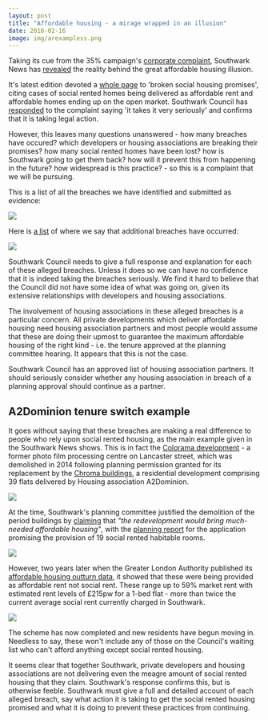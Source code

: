 ```yaml
---
layout: post
title: "Affordable housing - a mirage wrapped in an illusion"
date: 2016-02-16
image: img/arexampless.png
---
```


Taking its cue from the 35% campaign's [corporate complaint](http://crappistmartin.github.io/images/Corporate_Complaint_15_Dec_2015Final.pdf), Southwark News has [revealed](http://www.southwarknews.co.uk/news/southwark-council-takes-legal-advice-over-social-housing-promises/) the reality behind the great affordable housing illusion.

It's latest edition devoted a [whole page](http://crappistmartin.github.io/images/SN_affordablerent.pdf) to 'broken social housing promises', citing cases of social rented homes being delivered as affordable rent and affordable homes ending up on the open market. Southwark Council has [responded](http://crappistmartin.github.io/images/AHcomplaint_response.pdf) to the complaint saying 'it takes it very seriously' and confirms that it is taking legal action. 

However, this leaves many questions unanswered - how many breaches have occured? which developers or housing associations are breaking their promises? how many social rented homes have been lost? how is Southwark going to get them back? how will it prevent this from happening in the future? how widespread is this practice? - so this is a complaint that we will be pursuing. 

This is a list of all the breaches we have identified and submitted as evidence:

![](http://crappistmartin.github.io/images/breachlist1.png)

Here is [a list](http://crappistmartin.github.io/images/section106_tenure_breaches.pdf) of where we say that additional breaches have occurred:

![](http://crappistmartin.github.io/images/breachlist2.png)

Southwark Council needs to give a full response and explanation for each of these alleged breaches. Unless it does so we can have no confidence that it is indeed taking the breaches seriously. We find it hard to believe that the Council did not have some idea of what was going on, given its extensive relationships with developers and housing associations. 

The involvement of housing associations in these alleged breaches is a particular concern. All private developments which deliver affordable housing need housing association partners and most people would assume that these are doing their upmost to guarantee the maximum affordable housing of the right kind - i.e. the tenure approved at the planning committee hearing. It appears that this is not the case.

Southwark Council has an approved list of housing association partners. It should seriously consider whether any housing association in breach of a planning approval should continue as a partner.

## A2Dominion tenure switch example
It goes without saying that these breaches are making a real difference to people who rely upon social rented housing, as the main example given in the Southwark News shows. This is in fact the [Colorama development](/colorama/) - a former photo film processing centre on Lancaster street, which was demolished in 2014 following planning permission granted for its replacement by the [Chroma buildings](http://www.fabrica.co.uk/The-Chroma-Buildings), a residential development comprising 39 flats delivered by Housing association A2Dominion.

![](http://crappistmartin.github.io/images/colorama_chroma.jpg)

At the time, Southwark's planning committee justified the demolition of the period buildings by [claiming](http://www.london-se1.co.uk/news/view/6437) that _"the redevelopment would bring much-needed affordable housing"_, with the [planning report](http://planbuild.southwark.gov.uk/documents/?GetDocument=%7b%7b%7b!Zz6kQSuw9WcG1eGU1VRSAg%3d%3d!%7d%7d%7d) for the application promising the provision of 19 social rented habitable rooms.  

![](http://crappistmartin.github.io/images/colorama_or.png) 

However, two years later when the Greater London Authority published its [affordable housing outturn data](http://data.london.gov.uk/dataset/gla-affordable-housing-programme-outturn/resource/0c87e5dc-f1e9-4edf-b246-bef6b40a9ba3), it showed that these were being provided as affordable rent not social rent. These range up to 59% market rent with estimated rent levels of £215pw for a 1-bed flat - more than twice the current average social rent currently charged in Southwark.

![](http://crappistmartin.github.io/images/coloramagladata.png)

The scheme has now completed and new residents have begun moving in. Needless to say, these won't include any of those on the Council's waiting list who can't afford anything except social rented housing. 

It seems clear that together Southwark, private developers and housing associations are not delivering even the meagre amount of social rented housing that they claim. Southwark's response confirms this, but is otherwise feeble. Southwark must give a full and detailed account of each alleged breach, say what action it is taking to get the social rented housing promised and what it is doing to prevent these practices from continuing. 

